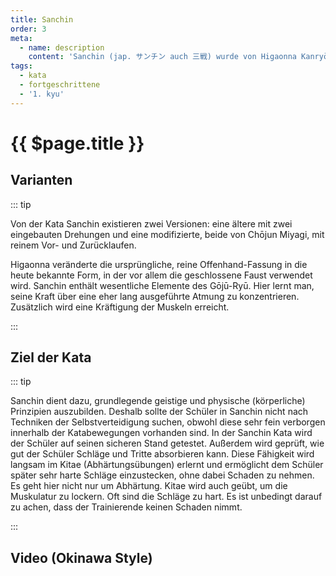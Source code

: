 ```yaml
---
title: Sanchin
order: 3
meta:
  - name: description
    content: 'Sanchin (jap. サンチン auch 三戦) wurde von Higaonna Kanryō aus China zurückgebracht (chin. Ursprung: Stil der 18 Arhats, jap. 十八羅漢拳, Jūhachi-rakan-ken). Der Name der Kata wird oft mit „Drei Schlachten“ übersetzt, womit der Körper, das Bewusstsein und der Geist gemeint sind. Sanchin ist wie Tenshō auch eine Basis-Kata (Kihon-Kata).'
tags:
  - kata
  - fortgeschrittene
  - '1. kyu'
---
```


# {{ $page.title }}

<ShowDescription />

## Varianten

::: tip

Von der Kata Sanchin existieren zwei Versionen: eine ältere mit zwei eingebauten Drehungen und eine modifizierte, beide von Chōjun Miyagi, mit reinem Vor- und Zurücklaufen.

Higaonna veränderte die ursprüngliche, reine Offenhand-Fassung in die heute bekannte Form, in der vor allem die geschlossene Faust verwendet wird. Sanchin enthält wesentliche Elemente des Gōjū-Ryū. Hier lernt man, seine Kraft über eine eher lang ausgeführte Atmung zu konzentrieren. Zusätzlich wird eine Kräftigung der Muskeln erreicht.

:::

## Ziel der Kata

::: tip

Sanchin dient dazu, grundlegende geistige und physische (körperliche) Prinzipien auszubilden. Deshalb sollte der Schüler in Sanchin nicht nach Techniken der Selbstverteidigung suchen, obwohl diese sehr fein verborgen innerhalb der Katabewegungen vorhanden sind. In der Sanchin Kata wird der Schüler auf seinen sicheren Stand getestet. Außerdem wird geprüft, wie gut der Schüler Schläge und Tritte absorbieren kann. Diese Fähigkeit wird langsam im Kitae (Abhärtungsübungen) erlernt und ermöglicht dem Schüler später sehr harte Schläge einzustecken, ohne dabei Schaden zu nehmen. Es geht hier nicht nur um Abhärtung. Kitae wird auch geübt, um die Muskulatur zu lockern. Oft sind die Schläge zu hart. Es ist unbedingt darauf zu achen, dass der Trainierende keinen Schaden nimmt.

:::

## Video (Okinawa Style)

<YouTube videoid="kybxNOlnl20" />
